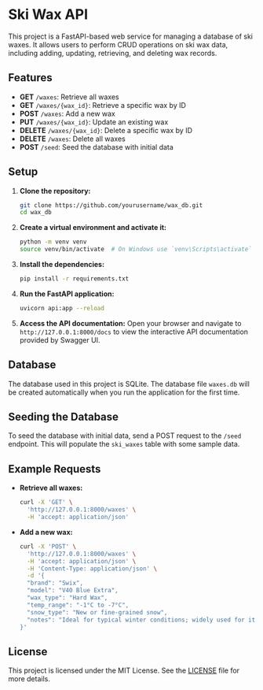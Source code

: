 # Ski Wax API

This project is a FastAPI-based web service for managing a database of ski waxes. It allows users to perform CRUD operations on ski wax data, including adding, updating, retrieving, and deleting wax records.

## Features

- **GET** `/waxes`: Retrieve all waxes
- **GET** `/waxes/{wax_id}`: Retrieve a specific wax by ID
- **POST** `/waxes`: Add a new wax
- **PUT** `/waxes/{wax_id}`: Update an existing wax
- **DELETE** `/waxes/{wax_id}`: Delete a specific wax by ID
- **DELETE** `/waxes`: Delete all waxes
- **POST** `/seed`: Seed the database with initial data

## Setup

1. **Clone the repository:**
    ```bash
    git clone https://github.com/yourusername/wax_db.git
    cd wax_db
    ```

2. **Create a virtual environment and activate it:**
    ```bash
    python -m venv venv
    source venv/bin/activate  # On Windows use `venv\Scripts\activate`
    ```

3. **Install the dependencies:**
    ```bash
    pip install -r requirements.txt
    ```

4. **Run the FastAPI application:**
    ```bash
    uvicorn api:app --reload
    ```

5. **Access the API documentation:**
    Open your browser and navigate to `http://127.0.0.1:8000/docs` to view the interactive API documentation provided by Swagger UI.

## Database

The database used in this project is SQLite. The database file `waxes.db` will be created automatically when you run the application for the first time.

## Seeding the Database

To seed the database with initial data, send a POST request to the `/seed` endpoint. This will populate the `ski_waxes` table with some sample data.

## Example Requests

- **Retrieve all waxes:**
    ```bash
    curl -X 'GET' \
      'http://127.0.0.1:8000/waxes' \
      -H 'accept: application/json'
    ```

- **Add a new wax:**
    ```bash
    curl -X 'POST' \
      'http://127.0.0.1:8000/waxes' \
      -H 'accept: application/json' \
      -H 'Content-Type: application/json' \
      -d '{
      "brand": "Swix",
      "model": "V40 Blue Extra",
      "wax_type": "Hard Wax",
      "temp_range": "-1°C to -7°C",
      "snow_type": "New or fine-grained snow",
      "notes": "Ideal for typical winter conditions; widely used for its versatility."
    }'
    ```

## License

This project is licensed under the MIT License. See the [LICENSE](LICENSE) file for more details.